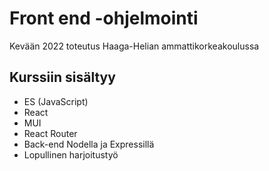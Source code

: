 # Front end -ohjelmointi
Kevään 2022 toteutus Haaga-Helian ammattikorkeakoulussa

## Kurssiin sisältyy

- ES (JavaScript)
- React
- MUI
- React Router
- Back-end Nodella ja Expressillä
- Lopullinen harjoitustyö
